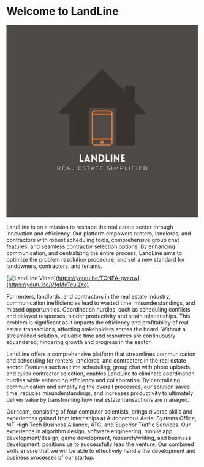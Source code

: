 # Welcome to LandLine

![LandLine Logo](./resources/12.png)

LandLine is on a mission to reshape the real estate sector through innovation and efficiency. Our platform empowers renters, landlords, and contractors with robust scheduling tools, comprehensive group chat features, 
and seamless contractor selection options. By enhancing communication, and centralizing the entire process, LandLine aims to optimize the problem resolution procedure, and set a new standard for landowners, contractors, 
and tenants.

[![LandLine Video](https://encrypted-tbn0.gstatic.com/images?q=tbn:ANd9GcR6kvyAdVrSJ-K5PuqRW3wG78YPeNRAwmf19Q&usqp=CAU)](https://youtu.be/TONEA-gyeqw](https://youtu.be/VfgMcTcuQXo)

For renters, landlords, and contractors in the real estate industry, communication inefficiencies lead to wasted time, misunderstandings, and missed opportunities. Coordination hurdles, such as scheduling conflicts and 
delayed responses, hinder productivity and strain relationships. This problem is significant as it impacts the efficiency and profitability of real estate transactions, affecting stakeholders across the board. Without 
a streamlined solution, valuable time and resources are continuously squandered, hindering growth and progress in the sector.

LandLine offers a comprehensive platform that streamlines communication and scheduling for renters, landlords, and contractors in the real estate sector. Features such as time scheduling, group chat with photo uploads, 
and quick contractor selection, enables LandLine to eliminate coordination hurdles while enhancing efficiency and collaboration. By centralizing communication and simplifying the overall processes, our solution saves 
time, reduces misunderstandings, and increases productivity to ultimately deliver value by transforming how real estate transactions are managed.

Our team, consisting of four computer scientists, brings diverse skills and experiences gained from internships at Autonomous Aerial Systems Office, MT High Tech Business Alliance, ATG, and Superior Traffic Services. 
Our experience in algorithm design, software engineering, mobile app development/design, game development, research/writing, and business development, positions us to successfully lead the venture. Our combined skills 
ensure that we will be able to effectively handle the development and business processes of our startup. 

